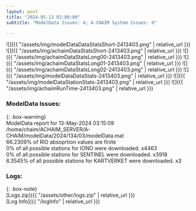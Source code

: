 ```yaml
---
layout: post
title: "2024-05-13 03:00:00"
subtitle: "ModelData Issues: 4; A-CHAIM System Issues: 0"

---
```


![]({{ "/assets/img/modelDataDataStatsShort-2413403.png" | relative_url }})
![]({{ "/assets/img/achaimDataStatsShort-2413403.png" | relative_url }})
![]({{ "/assets/img/achaimDataStatsLong00-2413403.png" | relative_url }})
![]({{ "/assets/img/achaimDataStatsLong01-2413403.png" | relative_url }})
![]({{ "/assets/img/achaimDataStatsLong02-2413403.png" | relative_url }})
![]({{ "/assets/img/modelDataDataStats-2413403.png" | relative_url }})
![]({{ "/assets/img/modelDataStationStats-2413403.png" | relative_url }})
![]({{ "/assets/img/achaimRunTime-2413403.png" | relative_url }})


### ModelData Issues:  
  
{: .box-warning}  
 ModelData report for 13-May-2024 03:15:09   
 /home/chaim/ACHAIM_SERVER/A-CHAIM/modelData/2024/134/03/modelData.mat   
 66.2309% of RIO absoprtion values are finite   
 0% of all possible stations for IONO were downloaded. x4463   
 0% of all possible stations for SENTINEL were downloaded. x3918   
 6.3545% of all possible stations for KARTVERKET were downloaded. x3   
  


### Logs:  
  
{: .box-note}  
[Logs.zip]({{ "/assets/other/logs.zip" | relative_url }})  
[Log Info]({{ "/logInfo" | relative_url }})  
